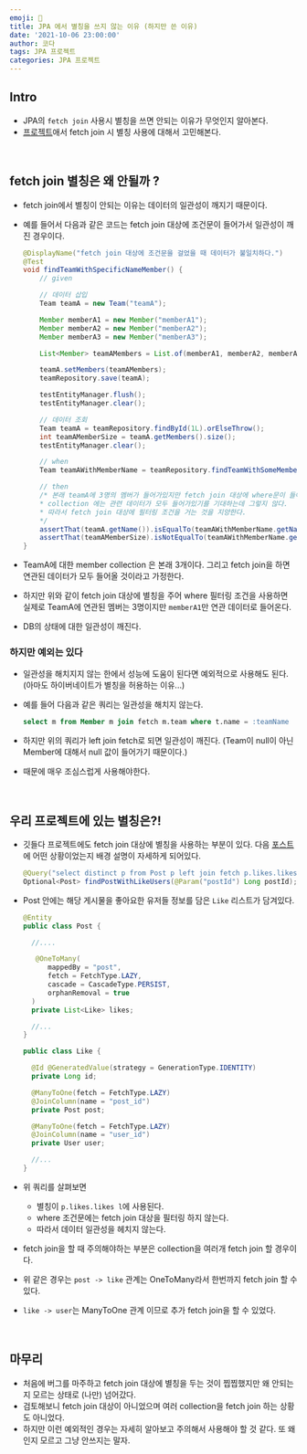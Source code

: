 ```yaml
---
emoji: 🚀
title: JPA 에서 별칭을 쓰지 않는 이유 (하지만 쓴 이유)
date: '2021-10-06 23:00:00'
author: 코다
tags: JPA 프로젝트
categories: JPA 프로젝트 
---
```


## Intro
- JPA의 `fetch join` 사용시 별칭을 쓰면 안되는 이유가 무엇인지 알아본다. 
- [프로젝트](https://github.com/woowacourse-teams/2021-pick-git)애서 fetch join 시 별칭 사용에 대해서 고민해본다. 

<br>

## fetch join 별칭은 왜 안될까 ?
- fetch join에서 별칭이 안되는 이유는 데이터의 일관성이 깨지기 때문이다.
- 예를 들어서 다음과 같은 코드는 fetch join 대상에 조건문이 들어가서 일관성이 깨진 경우이다.

    ```java
    @DisplayName("fetch join 대상에 조건문을 걸었을 때 데이터가 불일치하다.")
    @Test
    void findTeamWithSpecificNameMember() {
        // given

        // 데이터 삽입
        Team teamA = new Team("teamA");
    
        Member memberA1 = new Member("memberA1");
        Member memberA2 = new Member("memberA2");
        Member memberA3 = new Member("memberA3");

        List<Member> teamAMembers = List.of(memberA1, memberA2, memberA3);

        teamA.setMembers(teamAMembers);
        teamRepository.save(teamA);

        testEntityManager.flush();
        testEntityManager.clear();

        // 데이터 조회
        Team teamA = teamRepository.findById(1L).orElseThrow();
        int teamAMemberSize = teamA.getMembers().size();
        testEntityManager.clear();

        // when
        Team teamAWithMemberName = teamRepository.findTeamWithSomeMemberByName("memberA1");

        // then
        /* 본래 teamA에 3명의 멤버가 들어가있지만 fetch join 대상에 where문이 들어가면서 데이터 불일치가 일어났다.
        * collection 에는 관련 데이터가 모두 들어가있기를 기대하는데 그렇지 않다.
        * 따라서 fetch join 대상에 필터링 조건을 거는 것을 지양한다. 
        */
        assertThat(teamA.getName()).isEqualTo(teamAWithMemberName.getName());
        assertThat(teamAMemberSize).isNotEqualTo(teamAWithMemberName.getMembers().size());
    }
    ```

- TeamA에 대한 member collection 은 본래 3개이다. 그리고 fetch join을 하면 연관된 데이터가 모두 들어올 것이라고 가정한다. 
- 하지만 위와 같이 fetch join 대상에 별칭을 주어 where 필터링 조건을 사용하면 실제로 TeamA에 연관된 멤버는 3명이지만 `memberA1`만 연관 데이터로 들어온다. 
- DB의 상태에 대한 일관성이 깨진다. 

### 하지만 예외는 있다

- 일관성을 해치지지 않는 한에서 성능에 도움이 된다면 예외적으로 사용해도 된다. (아마도 하이버네이트가 별칭을 허용하는 이유...)
- 예를 들어 다음과 같은 쿼리는 일관성을 해치지 않는다. 

    ```sql
    select m from Member m join fetch m.team where t.name = :teamName
    ```

- 하지만 위의 쿼리가 left join fetch로 되면 일관성이 깨진다. (Team이 null이 아닌 Member에 대해서 null 값이 들어가기 때문이다.)
- 때문에 매우 조심스럽게 사용해야한다. 

<br>

## 우리 프로젝트에 있는 별칭은?!

- 깃들다 프로젝트에도 fetch join 대상에 별칭을 사용하는 부분이 있다. 다음 [포스트](http://tech.pick-git.com/jpa-proxy-equals-bug/)에 어떤 상황이었는지 배경 설명이 자세하게 되어있다. 

  ```java
  @Query("select distinct p from Post p left join fetch p.likes.likes l left join fetch l.user where p.id = :postId")
  Optional<Post> findPostWithLikeUsers(@Param("postId") Long postId);
  ```

- Post 안에는 해당 게시물을 좋아요한 유저들 정보를 담은 `Like` 리스트가 담겨있다.

  ```java
  @Entity
  public class Post {

    //....

     @OneToMany(
        mappedBy = "post",
        fetch = FetchType.LAZY,
        cascade = CascadeType.PERSIST,
        orphanRemoval = true
    )
    private List<Like> likes;

    //...
  }

  public class Like {

    @Id @GeneratedValue(strategy = GenerationType.IDENTITY)
    private Long id;

    @ManyToOne(fetch = FetchType.LAZY)
    @JoinColumn(name = "post_id")
    private Post post;

    @ManyToOne(fetch = FetchType.LAZY)
    @JoinColumn(name = "user_id")
    private User user;

    //...
  }
  ```

- 위 쿼리를 살펴보면 
  - 별칭이 `p.likes.likes l`에 사용된다. 
  - where 조건문에는 fetch join 대상을 필터링 하지 않는다. 
  - 따라서 데이터 일관성을 헤치지 않는다.

- fetch join을 할 때 주의해야하는 부분은 collection을 여러개 fetch join 할 경우이다. 
- 위 같은 경우는 `post -> like` 관계는 OneToMany라서 한번까지 fetch join 할 수 있다. 
- `like -> user`는 ManyToOne 관계 이므로 추가 fetch join을 할 수 있었다. 

<br>

## 마무리 
- 처음에 버그를 마주하고 fetch join 대상에 별칭을 두는 것이 찝찝했지만 왜 안되는지 모르는 상태로 (나만) 넘어갔다.
- 검토해보니 fetch join 대상이 아니었으며 여러 collection을 fetch join 하는 상황도 아니었다. 
- 하지만 이런 예외적인 경우는 자세히 알아보고 주의해서 사용해야 할 것 같다. 또 왜인지 모르고 그냥 안쓰지는 말자. 

```toc
```